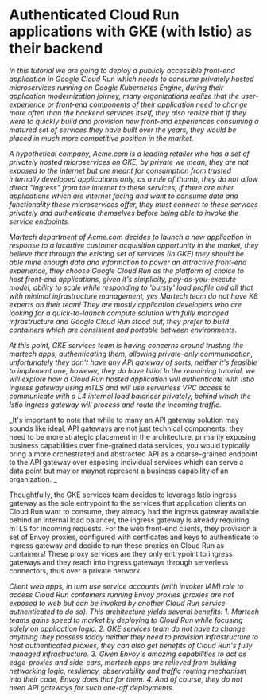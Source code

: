 # Authenticated Cloud Run applications with GKE (with Istio) as their backend

_In this tutorial we are going to deploy a publicly accessible front-end application in Google Cloud Run which needs to consume privately hosted microservices running on Google Kubernetes Engine, during their application modernization joirney, many organizations realize that the user-experience or front-end components of their application need to change more often than the backend services itself, they also realize that if they were to quickly build and provision new front-end experiences consuming a matured set of services they have built over the years, they would be placed in much more competitive position in the market._

_A hypothetical company, Acme.com is a leading retailer who has a set of privately hosted microservices on GKE, by private we mean, they are not exposed to the internet but are meant for consumption from trusted internally developed applications only, as a rule of thumb, they do not allow direct "ingress" from the internet to these services, if there are other applications which are internet facing and want to consume data and functionality these microservices offer, they must connect to these services privately and authenticate themselves before being able to invoke the service endpoints._

_Martech department of Acme.com decides to launch a new application in response to a lucartive customer acquisition opportunity in the market, they believe that through the existing set of services (in GKE) they should be able mine enough data and information to power an attractive front-end experience, they choose Google Cloud Run as the platform of choice to host front-end applications, given it's simplicity, pay-as-you-execute model, ability to scale while responding to 'bursty' load profile and all that with minimal infrastructure management, yes Martech team do not have K8 experts on their team! They are mostly application developers who are looking for a quick-to-launch compute solution with fully managed infrastructure and Google Cloud Run stood out, they prefer to build containers which are consistent and portable between environments._

_At this point, GKE services team is having concerns around trusting the martech apps, authenticating them, allowing private-only communication, unfortunately they don't have any API gateway of sorts, neither it's feasible to implement one, however, they do have Istio! In the remaining tutorial, we will explore how a Cloud Run hosted application will authenticate with Istio ingress gateway using mTLS and will use serverless VPC access to communicate with a L4 internal load balancer privately, behind which the Istio ingress gateway will process and route the incoming traffic._

_It's important to note that while to many an API gateway solution may sounds like ideal, API gateways are not just technical components, they need to be more strategic placement in the architecture, primarily exposing business capabilities over fine-grained data services, you would typically bring a more orchestrated and abstracted API as a coarse-grained endpoint to the API gateway over exposing individual services which can serve a data point but may or maynot represent a business capability of an organization. _

Thoughtfully, the GKE services team decides to leverage Istio ingress gateway as the sole entrypoint to the services that application clients on Cloud Run want to consume, they already had the ingress gateway available behind an internal load balancer, the ingress gateway is already requiring mTLS for incoming requests. For the web front-end clients, they provision a set of Envoy proxies, configured with certficates and keys to authenticate to ingress gateway and decide to run these proxies on Cloud Run as containers! These proxy services are they only entrypoint to ingress gateways and they reach into ingress gateways through serverless connectors, thus over a private network.

_Client web apps, in turn use service accounts (with invoker IAM) role to access Cloud Run containers running Envoy proxies (proxies are not exposed to web but can be invoked by another Cloud Run service authenticated to do so). This architecture yields several benefits:_
_1. Martech teams gains speed to market by deploying to Cloud Run while focusing solely on application logic.
2. GKE services team do not have to change anything they possess today neither they need to provision infrastructure to host authenticated proxies, they can also get benefits of Cloud Run's fully managed infrastructure.
3. Given Envoy's amazing capabilities to act as edge-proxies and side-cars, martech apps are relieved from building networking logic, resiliency, observability and traffic routing mechanism into their code, Envoy does that for them.
4. And of course, they do not need API gateways for such one-off deployments._
